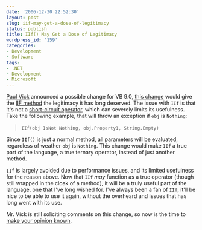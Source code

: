 ```yaml
---
date: '2006-12-30 22:52:30'
layout: post
slug: iif-may-get-a-dose-of-legitimacy
status: publish
title: IIf() May Get a Dose of Legitimacy
wordpress_id: '159'
categories:
- Development
- Software
tags:
- .NET
- Development
- Microsoft
---
```


[Paul Vick](http://www.panopticoncentral.net/) announced a possible change for VB 9.0, [this change](http://www.panopticoncentral.net/archive/2006/12/29/18883.aspx) would give the [IIF method](http://msdn2.microsoft.com/en-us/library/27ydhh0d(VS.80).aspx) the legitimacy it has long deserved. The issue with `IIf` is that it's not a [short-circuit operator](http://en.wikipedia.org/wiki/Minimal_evaluation), which can severely limits its usefulness. Take the following example, that will throw an exception if `obj` is `Nothing`:


> `IIf(obj IsNot Nothing, obj.Property1, String.Empty)` 


Since `IIf()` is just a normal method, all parameters will be evaluated, regardless of weather `obj` is `Nothing`. This change would make `IIf` a true part of the language, a true ternary operator, instead of just another method.

`IIf` is largely avoided due to performance issues, and its limited usefulness for the reason above. Now that `IIf` _may_ function as a true operator (though still wrapped in the cloak of a method), it will be a truly useful part of the language, one that I've long wished for.  I've always been a fan of `IIf`, it'll be nice to be able to use it again, without the overheard and issues that has long went with its use.

Mr. Vick is still soliciting comments on this change, so now is the time to [make your opinion known](http://www.panopticoncentral.net/archive/2006/12/29/18883.aspx#FeedBack).
